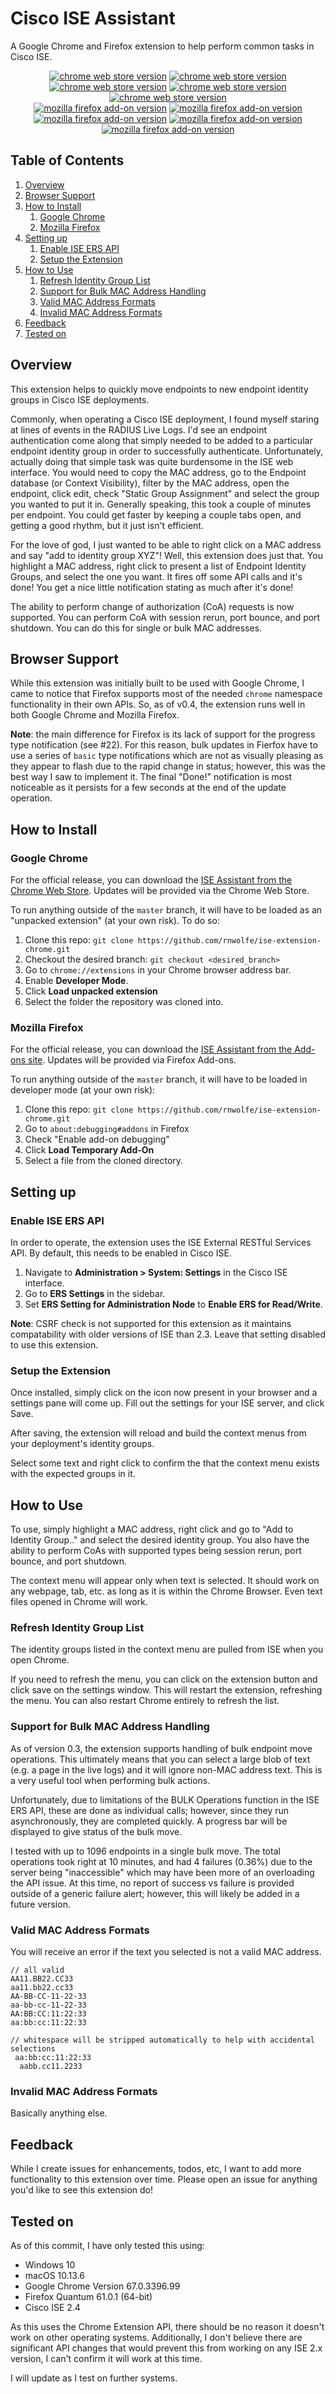 # Cisco ISE Assistant

A Google Chrome and Firefox extension to help perform common tasks in Cisco ISE.

<p align="center">
    <a href="https://chrome.google.com/webstore/detail/ise-assistant/bgcgpgjpecloagakaainoamfaedknpol"><img src="https://badgen.net/chrome-web-store/v/bgcgpgjpecloagakaainoamfaedknpol" alt="chrome web store version" /></a>
    <a href="https://chrome.google.com/webstore/detail/ise-assistant/bgcgpgjpecloagakaainoamfaedknpol"><img src="https://badgen.net/chrome-web-store/users/bgcgpgjpecloagakaainoamfaedknpol" alt="chrome web store version" /></a>
    <a href="https://chrome.google.com/webstore/detail/ise-assistant/bgcgpgjpecloagakaainoamfaedknpol"><img src="https://badgen.net/chrome-web-store/price/bgcgpgjpecloagakaainoamfaedknpol" alt="chrome web store version" /></a>
    <a href="https://chrome.google.com/webstore/detail/ise-assistant/bgcgpgjpecloagakaainoamfaedknpol"><img src="https://badgen.net/chrome-web-store/stars/bgcgpgjpecloagakaainoamfaedknpol" alt="chrome web store version" /></a>
    <a href="https://chrome.google.com/webstore/detail/ise-assistant/bgcgpgjpecloagakaainoamfaedknpol"><img src="https://badgen.net/chrome-web-store/rating-count/bgcgpgjpecloagakaainoamfaedknpol" alt="chrome web store version" /></a><br />
    <a href="https://addons.mozilla.org/en-US/firefox/addon/ise-assistant/"><img src="https://badgen.net/amo/v/ise-assistant" alt="mozilla firefox add-on version" /></a>
    <a href="https://addons.mozilla.org/en-US/firefox/addon/ise-assistant/"><img src="https://badgen.net/amo/users/ise-assistant" alt="mozilla firefox add-on version" /></a>
    <a href="https://addons.mozilla.org/en-US/firefox/addon/ise-assistant/"><img src="https://badgen.net/badge/price/Free/green " alt="mozilla firefox add-on version" /></a>
    <a href="https://addons.mozilla.org/en-US/firefox/addon/ise-assistant/"><img src="https://badgen.net/amo/stars/ise-assistant" alt="mozilla firefox add-on version" /></a>
    <a href="https://addons.mozilla.org/en-US/firefox/addon/ise-assistant/"><img src="https://badgen.net/amo/reviews/ise-assistant" alt="mozilla firefox add-on version" /></a>
</p>

## Table of Contents

1. [Overview](#overview)
2. [Browser Support](#browser-support)
3. [How to Install](#how-to-install)
   1. [Google Chrome](#google-chrome)
   2. [Mozilla Firefox](#mozilla-firefox)
4. [Setting up](#setting-up)
   1. [Enable ISE ERS API](#enable-ise-ers-api)
   2. [Setup the Extension](#setup-the-extension)
5. [How to Use](#how-to-use)
   1. [Refresh Identity Group List](#refresh-identity-group-list)
   2. [Support for Bulk MAC Address Handling](#support-for-bulk-mac-address-handling)
   3. [Valid MAC Address Formats](#valid-mac-address-formats)
   4. [Invalid MAC Address Formats](#invalid-mac-address-formats)
6. [Feedback](#feedback)
7. [Tested on](#tested-on)

## Overview

This extension helps to quickly move endpoints to new endpoint identity groups in Cisco ISE deployments.

Commonly, when operating a Cisco ISE deployment, I found myself staring at lines of events in the RADIUS Live Logs. I'd see an endpoint authentication come along that simply needed to be added to a particular endpoint identity group in order to successfully authenticate. Unfortunately, actually doing that simple task was quite burdensome in the ISE web interface. You would need to copy the MAC address, go to the Endpoint database (or Context Visibility), filter by the MAC address, open the endpoint, click edit, check "Static Group Assignment" and select the group you wanted to put it in. Generally speaking, this took a couple of minutes per endpoint. You could get faster by keeping a couple tabs open, and getting a good rhythm, but it just isn't efficient.

For the love of god, I just wanted to be able to right click on a MAC address and say "add to identity group XYZ"! Well, this extension does just that. You highlight a MAC address, right click to present a list of Endpoint Identity Groups, and select the one you want. It fires off some API calls and it's done! You get a nice little notification stating as much after it's done!

The ability to perform change of authorization (CoA) requests is now supported. You can perform CoA with session rerun, port bounce, and port shutdown. You can do this for single or bulk MAC addresses.

## Browser Support

While this extension was initially built to be used with Google Chrome, I came to notice that Firefox supports most of the needed `chrome` namespace functionality in their own APIs. So, as of v0.4, the extension runs well in both Google Chrome and Mozilla Firefox.

**Note**: the main difference for Firefox is its lack of support for the progress type notification (see #22). For this reason, bulk updates in Fierfox have to use a series of `basic` type notifications which are not as visually pleasing as they appear to flash due to the rapid change in status; however, this was the best way I saw to implement it. The final "Done!" notification is most noticeable as it persists for a few seconds at the end of the update operation.

## How to Install

### Google Chrome

For the official release, you can download the [ISE Assistant from the Chrome Web Store](https://chrome.google.com/webstore/detail/bgcgpgjpecloagakaainoamfaedknpol). Updates will be provided via the Chrome Web Store.

To run anything outside of the `master` branch, it will have to be loaded as an "unpacked extension" (at your own risk). To do so:

1. Clone this repo: `git clone https://github.com/rnwolfe/ise-extension-chrome.git`
2. Checkout the desired branch: `git checkout <desired_branch>`
3. Go to `chrome://extensions` in your Chrome browser address bar.
4. Enable **Developer Mode**.
5. Click **Load unpacked extension**
6. Select the folder the repository was cloned into.

### Mozilla Firefox

For the official release, you can download the [ISE Assistant from the Add-ons site](https://addons.mozilla.org/en-US/firefox/addon/ise-assistant/). Updates will be provided via Firefox Add-ons.

To run anything outside of the `master` branch, it will have to be loaded in developer mode (at your own risk):

1. Clone this repo: `git clone https://github.com/rnwolfe/ise-extension-chrome.git`
2. Go to `about:debugging#addons` in Firefox
3. Check "Enable add-on debugging"
4. Click **Load Temporary Add-On**
5. Select a file from the cloned directory.

## Setting up

### Enable ISE ERS API

In order to operate, the extension uses the ISE External RESTful Services API. By default, this needs to be enabled in Cisco ISE.

1. Navigate to **Administration > System: Settings** in the Cisco ISE interface.
2. Go to **ERS Settings** in the sidebar.
3. Set **ERS Setting for Administration Node** to **Enable ERS for Read/Write**.

**Note**: CSRF check is not supported for this extension as it maintains compatability with older versions of ISE than 2.3. Leave that setting disabled to use this extension.

### Setup the Extension

Once installed, simply click on the icon now present in your browser and a settings pane will come up. Fill out the settings for your ISE server, and click Save.

After saving, the extension will reload and build the context menus from your deployment's identity groups.

Select some text and right click to confirm the that the context menu exists with the expected groups in it.

## How to Use

To use, simply highlight a MAC address, right click and go to "Add to Identity Group.." and select the desired identity group. You also have the ability to perform CoAs with supported types being session rerun, port bounce, and port shutdown.

The context menu will appear only when text is selected. It should work on any webpage, tab, etc. as long as it is within the Chrome Browser. Even text files opened in Chrome will work.

### Refresh Identity Group List

The identity groups listed in the context menu are pulled from ISE when you open Chrome.

If you need to refresh the menu, you can click on the extension button and click save on the settings window. This will restart the extension, refreshing the menu. You can also restart Chrome entirely to refresh the list.

### Support for Bulk MAC Address Handling

As of version 0.3, the extension supports handling of bulk endpoint move operations. This ultimately means that you can select a large blob of text (e.g. a page in the live logs) and it will ignore non-MAC address text. This is a very useful tool when performing bulk actions.

Unfortunately, due to limitations of the BULK Operations function in the ISE ERS API, these are done as individual calls; however, since they run asynchronously, they are completed quickly. A progress bar will be displayed to give status of the bulk move.

I tested with up to 1096 endpoints in a single bulk move. The total operations took right at 10 minutes, and had 4 failures (0.36%) due to the server being "inaccessible" which may have been more of an overloading the API issue. At this time, no report of success vs failure is provided outside of a generic failure alert; however, this will likely be added in a future version.

### Valid MAC Address Formats

You will receive an error if the text you selected is not a valid MAC address.

```
// all valid
AA11.BB22.CC33
aa11.bb22.cc33
AA-BB-CC-11-22-33
aa-bb-cc-11-22-33
AA:BB:CC:11:22:33
aa:bb:cc:11:22:33

// whitespace will be stripped automatically to help with accidental selections
 aa:bb:cc:11:22:33
  aabb.cc11.2233
```

### Invalid MAC Address Formats

Basically anything else.

## Feedback

While I create issues for enhancements, todos, etc, I want to add more functionality to this extension over time. Please open an issue for anything you'd like to see this extension do!

## Tested on

As of this commit, I have only tested this using:

- Windows 10
- macOS 10.13.6
- Google Chrome Version 67.0.3396.99
- Firefox Quantum 61.0.1 (64-bit)
- Cisco ISE 2.4

As this uses the Chrome Extension API, there should be no reason it doesn't work on other operating systems. Additionally, I don't believe there are significant API changes that would prevent this from working on any ISE 2.x version, I can't confirm it will work at this time.

I will update as I test on further systems.
